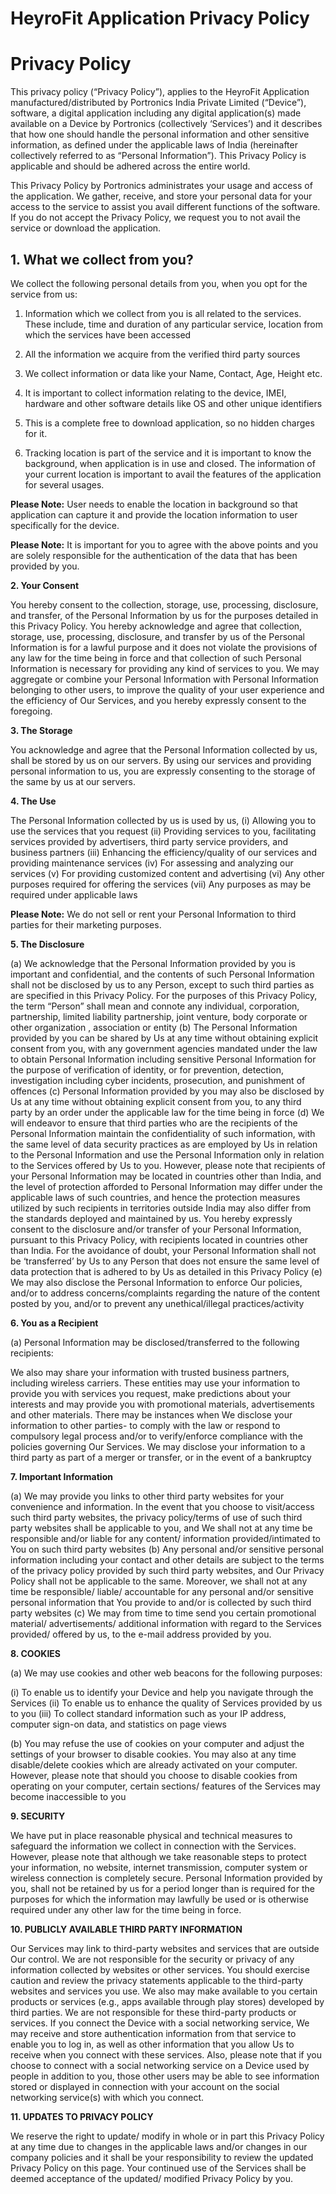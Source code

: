 # HeyroFit Application Privacy Policy 

# Privacy Policy

This privacy policy (“Privacy Policy”), applies to the HeyroFit Application manufactured/distributed by Portronics India Private Limited (“Device”), software, a digital application including any digital application(s) made available on a Device by Portronics (collectively ‘Services’) and it describes that how one should handle the personal information and other sensitive information, as defined under the applicable laws of India (hereinafter collectively referred to as “Personal Information”). This Privacy Policy is applicable and should be adhered across the entire world. 

This Privacy Policy by Portronics administrates your usage and access of the application. We gather, receive, and store your personal data for your access to the service to assist you avail different functions of the software. If you do not accept the Privacy Policy, we request you to not avail the service or download the application. 

## 1. What we collect from you?

We collect the following personal details from you, when you opt for the service from us:

1. Information which we collect from you is all related to the services. These include, time and duration of any particular service, location from which the services have been accessed 

2. All the information we acquire from the verified third party sources 

3. We collect information or data like your Name, Contact, Age, Height etc.

4. It is important to collect information relating to the device, IMEI, hardware and other software details like OS and other unique identifiers 

5. This is a complete free to download application, so no hidden charges for it. 

6. Tracking location is part of the service and it is important to know the background, when application is in use and closed. The information of your current location is important to avail the features of the application for several usages.  

**Please Note:** User needs to enable the location in background so that application can capture it and provide the location information to user specifically for the device. 

**Please Note:** It is important for you to agree with the above points and you are solely responsible for the authentication of the data that has been provided by you. 

**2. Your Consent**

You hereby consent to the collection, storage, use, processing, disclosure, and transfer, of the Personal Information by us for the purposes detailed in this Privacy Policy. You hereby acknowledge and agree that collection, storage, use, processing, disclosure, and transfer by us of the Personal Information is for a lawful purpose and it does not violate the provisions of any law for the time being in force and that collection of such Personal Information is necessary for providing any kind of services to you. We may aggregate or combine your Personal Information with Personal Information belonging to other users, to improve the quality of your user experience and the efficiency of Our Services, and you hereby expressly consent to the foregoing. 

**3. The Storage**

You acknowledge and agree that the Personal Information collected by us, shall be stored by us on our servers. By using our services and providing personal information to us, you are expressly consenting to the storage of the same by us at our servers.  

**4. The Use**

The Personal Information collected by us is used by us, (i) Allowing you to use the services that you request (ii) Providing services to you, facilitating services provided by advertisers, third party service providers, and business partners (iii) Enhancing the efficiency/quality of our services and providing maintenance services (iv) For assessing and analyzing our services (v) For providing customized content and advertising (vi) Any other purposes required for offering the services (vii) Any purposes as may be required under applicable laws

**Please Note:** We do not sell or rent your Personal Information to third parties for their marketing purposes. 

**5. The Disclosure**

(a) We acknowledge that the Personal Information provided by you is important and confidential, and the contents of such Personal Information shall not be disclosed by us to any Person, except to such third parties as are specified in this Privacy Policy. For the purposes of this Privacy Policy, the term “Person” shall mean and connote any individual, corporation, partnership, limited liability partnership, joint venture, body corporate or other organization , association or entity (b) The Personal Information provided by you can be shared by Us at any time without obtaining explicit consent from you, with any government agencies mandated under the law to obtain Personal Information including sensitive Personal Information for the purpose of verification of identity, or for prevention, detection, investigation including cyber incidents, prosecution, and punishment of offences (c) Personal Information provided by you may also be disclosed by Us at any time without obtaining explicit consent from you, to any third party by an order under the applicable law for the time being in force (d) We will endeavor to ensure that third parties who are the recipients of the Personal Information maintain the confidentiality of such information, with the same level of data security practices as are employed by Us in relation to the Personal Information and use the Personal Information only in relation to the Services offered by Us to you. However, please note that recipients of your Personal Information may be located in countries other than India, and the level of protection afforded to Personal Information may differ under the applicable laws of such countries, and hence the protection measures utilized by such recipients in territories outside India may also differ from the standards deployed and maintained by us. You hereby expressly consent to the disclosure and/or transfer of your Personal Information, pursuant to this Privacy Policy, with recipients located in countries other than India. For the avoidance of doubt, your Personal Information shall not be ‘transferred’ by Us to any Person that does not ensure the same level of data protection that is adhered to by Us as detailed in this Privacy Policy (e) We may also disclose the Personal Information to enforce Our policies, and/or to address concerns/complaints regarding the nature of the content posted by you, and/or to prevent any unethical/illegal practices/activity

**6. You as a Recipient**

(a) Personal Information may be disclosed/transferred to the following recipients:

We also may share your information with trusted business partners, including wireless carriers. These entities may use your information to provide you with services you request, make predictions about your interests and may provide you with promotional materials, advertisements and other materials. There may be instances when We disclose your information to other parties- to comply with the law or respond to compulsory legal process and/or to verify/enforce compliance with the policies governing Our Services. We may disclose your information to a third party as part of a merger or transfer, or in the event of a bankruptcy

**7. Important Information**

(a) We may provide you links to other third party websites for your convenience and information. In the event that you choose to visit/access such third party websites, the privacy policy/terms of use of such third party websites shall be applicable to you, and We shall not at any time be responsible and/or liable for any content/ information provided/intimated to You on such third party websites (b) Any personal and/or sensitive personal information including your contact and other details are subject to the terms of the privacy policy provided by such third party websites, and Our Privacy Policy shall not be applicable to the same. Moreover, we shall not at any time be responsible/ liable/ accountable for any personal and/or sensitive personal information that You provide to and/or is collected by such third party websites (c) We may from time to time send you certain promotional material/ advertisements/ additional information with regard to the Services provided/ offered by us, to the e-mail address provided by you. 

**8. COOKIES**

(a) We may use cookies and other web beacons for the following purposes:

(i) To enable us to identify your Device and help you navigate through the Services (ii) To enable us to enhance the quality of Services provided by us to you (iii) To collect standard information such as your IP address, computer sign-on data, and statistics on page views

(b) You may refuse the use of cookies on your computer and adjust the settings of your browser to disable cookies. You may also at any time disable/delete cookies which are already activated on your computer. However, please note that should you choose to disable cookies from operating on your computer, certain sections/ features of the Services may become inaccessible to you

**9. SECURITY**

We have put in place reasonable physical and technical measures to safeguard the information we collect in connection with the Services. However, please note that although we take reasonable steps to protect your information, no website, internet transmission, computer system or wireless connection is completely secure. Personal Information provided by you, shall not be retained by us for a period longer than is required for the purposes for which the information may lawfully be used or is otherwise required under any other law for the time being in force.

**10. PUBLICLY AVAILABLE THIRD PARTY INFORMATION**

Our Services may link to third-party websites and services that are outside Our control. We are not responsible for the security or privacy of any information collected by websites or other services. You should exercise caution and review the privacy statements applicable to the third-party websites and services you use. We also may make available to you certain products or services (e.g., apps available through play stores) developed by third parties. We are not responsible for these third-party products or services. If you connect the Device with a social networking service, We may receive and store authentication information from that service to enable you to log in, as well as other information that you allow Us to receive when you connect with these services. Also, please note that if you choose to connect with a social networking service on a Device used by people in addition to you, those other users may be able to see information stored or displayed in connection with your account on the social networking service(s) with which you connect.

**11. UPDATES TO PRIVACY POLICY**

We reserve the right to update/ modify in whole or in part this Privacy Policy at any time due to changes in the applicable laws and/or changes in our company policies and it shall be your responsibility to review the updated Privacy Policy on this page. Your continued use of the Services shall be deemed acceptance of the updated/ modified Privacy Policy by you.
